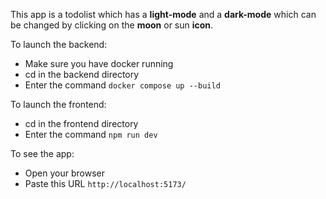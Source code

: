 This app is a todolist which has a **light-mode** and a **dark-mode** which can be changed by clicking on the **moon** or sun **icon**.

To launch the backend:

- Make sure you have docker running
- cd in the backend directory
- Enter the command `docker compose up --build`

To launch the frontend:

- cd in the frontend directory
- Enter the command `npm run dev`

To see the app:

- Open your browser
- Paste this URL `http://localhost:5173/`
